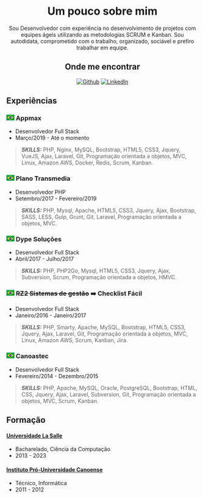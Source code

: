 <h1 align="center">Um pouco sobre mim</h1>

<p align="center">
Sou Desenvolvedor com experiência no desenvolvimento de projetos com equipes ágeis utilizando as metodologias SCRUM e Kanban. Sou autodidata, comprometido com o trabalho, organizado, sociável e prefiro trabalhar em equipe.
</p>

<h2 align="center">Onde me encontrar</h2>

<p align="center">
    <a href="https://github.com/ricardokovalski"><img src="https://cdn4.iconfinder.com/data/icons/ionicons/512/icon-social-github-20.png" alt="Github"></a>
    <a href="https://www.linkedin.com/in/ricardo-kovalski-cruz/"><img src="https://cdn2.iconfinder.com/data/icons/social-icon-3/512/social_style_3_in-20.png" alt="LinkedIn"></a>
</p> 

## Experiências

### ![:](assets/img/pt-br.png) Appmax

* Desenvolvedor Full Stack
* Março/2019 - Até o momento

> **_SKILLS:_** PHP, Nginx, MySQL, Bootstrap, HTML5, CSS3, Jquery, VueJS, Ajax, Laravel, Git, Programação orientada a objetos, MVC, Linux, Amazon AWS, Docker, Redis, Scrum, Kanban.


### ![:](assets/img/pt-br.png) Plano Transmedia

* Desenvolvedor PHP
* Setembro/2017 - Fevereiro/2019

> **_SKILLS:_** PHP, Mysql, Apache, HTML5, CSS3, Jquery, Ajax, Bootstrap, SASS, LESS, Gulp, Grunt, Git, Laravel, Programação orientada a objetos, MVC.


### ![:](assets/img/pt-br.png) Dype Soluções

* Desenvolvedor Full Stack
* Abril/2017 - Julho/2017

> **_SKILLS:_** PHP, PHP2Go, Mysql, HTML5, CSS3, Jquery, Ajax, Subversion, Scrum, Programação orientada a objetos, HMVC.


### ![:](assets/img/pt-br.png) ~~RZ2 Sistemas de gestão~~ :arrow_right: Checklist Fácil

* Desenvolvedor Full Stack
* Janeiro/2016 - Janeiro/2017

> **_SKILLS:_** PHP, Smarty, Apache, MySQL, Bootstrap, HTML5, CSS3, Jquery, Ajax, Laravel, Git, Programação orientada a objetos, MVC, Linux, Amazon AWS, Scrum, Kanban, Jira.


### ![:](assets/img/pt-br.png) Canoastec

* Desenvolvedor Full Stack
* Fevereiro/2014 - Dezembro/2015

> **_SKILLS:_** PHP, Apache, MySQL, Oracle, PostgreSQL, Bootstrap, HTML, CSS, Jquery, Ajax, Laravel, Subversion, Git, Programação orientada a objetos, MVC, Scrum, Kanban.


## Formação

#### [Universidade La Salle](https://www.unilasalle.edu.br/canoas)

* Bacharelado, Ciência da Computação
* 2013 - 2023

#### [Instituto Pró-Universidade Canoense](https://www.ipuc.edu.br/)

* Técnico, Informática
* 2011 - 2012
